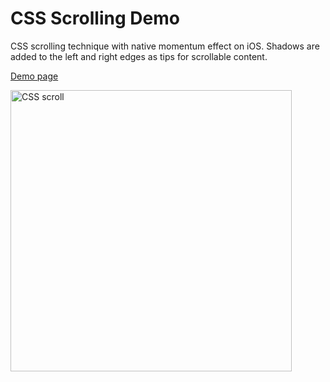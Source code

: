 # CSS Scrolling Demo
CSS scrolling technique with native momentum effect on iOS.
Shadows are added to the left and right edges as tips for scrollable content.

[Demo page](http://jsbin.com/ejapig/5)

<img src='https://raw.github.com/evgenyneu/css_scroll/master/css_scroll.png' width='450' alt='CSS scroll'>
